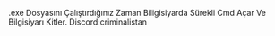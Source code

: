 .exe Dosyasını Çalıştırdığınız Zaman Biligisiyarda Sürekli Cmd Açar Ve Bilgisiyarı Kitler. Discord:criminalistan

